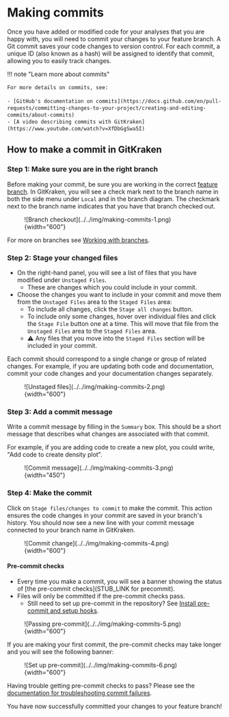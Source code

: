 # Making commits

Once you have added or modified code for your analyses that you are happy with, you will need to commit your changes to your feature branch.
A Git commit saves your code changes to version control.
For each commit, a unique ID (also known as a hash) will be assigned to identify that commit, allowing you to easily track changes.

!!! note "Learn more about commits"

    For more details on commits, see:

    - [GitHub's documentation on commits](https://docs.github.com/en/pull-requests/committing-changes-to-your-project/creating-and-editing-commits/about-commits)
    - [A video describing commits with GitKraken](https://www.youtube.com/watch?v=XfDbGgSwa5I)

## How to make a commit in GitKraken

### Step 1: Make sure you are in the right branch

Before making your commit, be sure you are working in the correct [feature branch](./working-with-branches.md).
In GitKraken, you will see a check mark next to the branch name in both the side menu under `Local` and in the branch diagram.
The checkmark next to the branch name indicates that you have that branch checked out.

<figure markdown="span">
    ![Branch checkout](../../img/making-commits-1.png){width="600"}
</figure>

For more on branches see [Working with branches](./working-with-branches.md).

### Step 2: Stage your changed files

- On the right-hand panel, you will see a list of files that you have modified under `Unstaged Files`.
    - These are changes which you could include in your commit.
- Choose the changes you want to include in your commit and move them from the `Unstaged Files` area to the `Staged Files` area:
    - To include all changes, click the `Stage all changes` button.
    - To include only some changes, hover over individual files and click the `Stage File` button one at a time.
    This will move that file from the `Unstaged Files` area to the `Staged Files` area.
    - ⚠️ Any files that you move into the `Staged Files` section will be included in your commit.

Each commit should correspond to a single change or group of related changes.
For example, if you are updating both code and documentation, commit your code changes and your documentation changes separately.

<figure markdown="span">
    ![Unstaged files](../../img/making-commits-2.png){width="600"}
</figure>

### Step 3: Add a commit message

Write a commit message by filling in the `Summary` box.
This should be a short message that describes what changes are associated with that commit.

For example, if you are adding code to create a new plot, you could write, "Add code to create density plot".

<figure markdown="span">
    ![Commit message](../../img/making-commits-3.png){width="450"}
</figure>

### Step 4: Make the commit

Click on `Stage files/changes to commit` to make the commit.
This action ensures the code changes in your commit are saved in your branch's history.
You should now see a new line with your commit message connected to your branch name in GitKraken.

<figure markdown="span">
    ![Commit change](../../img/making-commits-4.png){width="600"}
</figure>

#### Pre-commit checks

- Every time you make a commit, you will see a banner showing the status of [the pre-commit checks](STUB_LINK for precommit).
- Files will only be committed if the pre-commit checks pass.
    - Still need to set up pre-commit in the repository?
    See [Install pre-commit and setup hooks](STUB-LINK).


<figure markdown="span">
    ![Passing pre-commit](../../img/making-commits-5.png){width="600"}
</figure>


If you are making your first commit, the pre-commit checks may take longer and you will see the following banner:

<figure markdown="span">
    ![Set up pre-commit](../../img/making-commits-6.png){width="600"}
</figure>

Having trouble getting pre-commit checks to pass?
Please see the [documentation for troubleshooting commit failures](STUB-LINK).

You have now successfully committed your changes to your feature branch!
